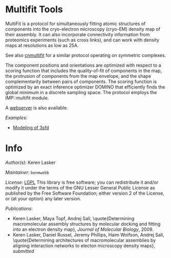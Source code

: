 # Multifit Tools

MultiFit is a protocol for simultaneously fitting atomic structures
of components into the cryo-electron microscopy (cryo-EM) density map of
their assembly. It can also incorporate connectivity information from
proteomics experiments (such as cross links), and can work with density maps
at resolutions as low as 25A.

See also [cnmultifit](../cnmultifit_tools/index.html) for a similar protocol
operating on symmetric complexes.

The component positions and orientations are optimized with respect to a
scoring function that includes the quality-of-fit of components in the map,
the protrusion of components from the map envelope, and the shape
complementarity between pairs of components. The scoring function is optimized
by an exact inference optimizer DOMINO that efficiently finds the global
minimum in a discrete sampling space.
The protocol employs the IMP::multifit module.

A [webserver](http://www.salilab.org/multifit) is also available.

_Examples_:
 - [Modeling of 3sfd](../tutorial/multifit_3sfd.html)

# Info

_Author(s)_: Keren Lasker

_Maintainer_: `benmwebb`

_License_: [LGPL](http://www.gnu.org/licenses/old-licenses/lgpl-2.1.html)
This library is free software; you can redistribute it and/or
modify it under the terms of the GNU Lesser General Public
License as published by the Free Software Foundation; either
version 2 of the License, or (at your option) any later version.

_Publications_:
 - Keren Lasker, Maya Topf, Andrej Sali, \quote{Determining macromolecular assembly structures by molecular docking and fitting into an electron density map}, <em>Journal of Molecular Biology</em>, 2009.
 - Keren Lasker, Daniel Russel, Jeremy Phillips, Haim Wolfson, Andrej Sali, \quote{Determining architectures of macromolecular assemblies by aligning interaction networks to electon microscopy density maps}, <em>submitted</em>

